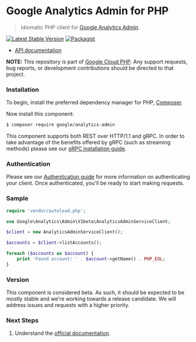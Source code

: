 # Google Analytics Admin for PHP

> Idiomatic PHP client for [Google Analytics Admin](https://developers.google.com/analytics/).

[![Latest Stable Version](https://poser.pugx.org/google/analytics-admin/v/stable)](https://packagist.org/packages/google/analytics-admin) [![Packagist](https://img.shields.io/packagist/dm/google/analytics-admin.svg)](https://packagist.org/packages/google/analytics-admin)

* [API documentation](https://cloud.google.com/php/docs/reference/analytics-admin/latest)

**NOTE:** This repository is part of [Google Cloud PHP](https://github.com/googleapis/google-cloud-php). Any
support requests, bug reports, or development contributions should be directed to
that project.

### Installation

To begin, install the preferred dependency manager for PHP, [Composer](https://getcomposer.org/).

Now install this component:

```sh
$ composer require google/analytics-admin
```

This component supports both REST over HTTP/1.1 and gRPC. In order to take advantage of the benefits offered by gRPC (such as streaming methods)
please see our [gRPC installation guide](https://cloud.google.com/php/grpc).

### Authentication

Please see our [Authentication guide](https://github.com/googleapis/google-cloud-php/blob/main/AUTHENTICATION.md) for more information
on authenticating your client. Once authenticated, you'll be ready to start making requests.

### Sample

```php
require 'vendor/autoload.php';

use Google\Analytics\Admin\V1beta\AnalyticsAdminServiceClient;

$client = new AnalyticsAdminServiceClient();

$accounts = $client->listAccounts();

foreach ($accounts as $account) {
    print 'Found account: ' . $account->getName() . PHP_EOL;
}
```

### Version

This component is considered beta. As such, it should be expected to be mostly
stable and we're working towards a release candidate. We will address issues
and requests with a higher priority.

### Next Steps

1. Understand the [official documentation](https://developers.google.com/analytics/).
